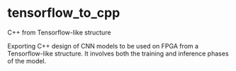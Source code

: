 # tensorflow_to_cpp
 C++ from Tensorflow-like structure

Exporting C++ design of CNN models to be used on FPGA from a Tensorflow-like structure. It involves both the training and inference phases of the model.
